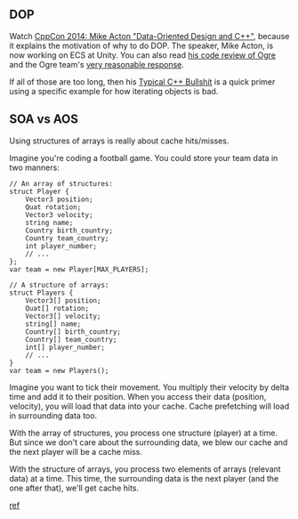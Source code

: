 
## DOP

Watch [CppCon 2014: Mike Acton "Data-Oriented Design and C++"](https://www.youtube.com/watch?v=rX0ItVEVjHc), because it explains the motivation of why to do DOP. The speaker, Mike Acton, is now working on ECS at Unity. You can also read [his code review of Ogre](https://www.bounceapp.com/116294) and the Ogre team's [very reasonable response](http://www.yosoygames.com.ar/wp/2013/11/on-mike-actons-review-of-ogrenode-cpp/).

If all of those are too long, then his [Typical C++ Bullshit](https://macton.smugmug.com/Other/2008-07-15-by-Eye-Fi/n-xmKDH/i-BrHWXdJ) is a quick primer using a specific example for how iterating objects is bad.

## SOA vs AOS

Using structures of arrays is really about cache hits/misses.

Imagine you're coding a football game. You could store your team data in two manners:

    // An array of structures:
    struct Player {
        Vector3 position;
        Quat rotation;
        Vector3 velocity;
        string name;
        Country birth_country;
        Country team_country;
        int player_number;
        // ...
    };
    var team = new Player[MAX_PLAYERS];

    // A structure of arrays:
    struct Players {
        Vector3[] position;
        Quat[] rotation;
        Vector3[] velocity;
        string[] name;
        Country[] birth_country;
        Country[] team_country;
        int[] player_number;
        // ...
    }
    var team = new Players();

Imagine you want to tick their movement. You multiply their velocity by delta time and add it to their position. When you access their data (position, velocity), you will load that data into your cache. Cache prefetching will load in surrounding data too.

With the array of structures, you process one structure (player) at a time. But since we don't care about the surrounding data, we blew our cache and the next player will be a cache miss.

With the structure of arrays, you process two elements of arrays (relevant data) at a time. This time, the surrounding data is the next player (and the one after that), we'll get cache hits.

[ref](https://www.reddit.com/r/gamedev/comments/87ikb9/ecs_newb_seeking_clarity/dwdhpxa/)
